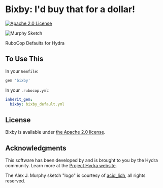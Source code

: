 Bixby: I'd buy that for a dollar!
=================================

[![Apache 2.0 License](http://img.shields.io/badge/APACHE2-license-blue.svg)](./LICENSE)

<p align="left">
  <img src="https://raw.githubusercontent.com/curationexperts/hycop/master/logo/murphy.jpg" alt="Murphy Sketch"/>
</p>

RuboCop Defaults for Hydra

## To Use This

In your `Gemfile`:

```ruby
gem 'bixby'
```

In your `.rubocop.yml`:

```yaml
inherit_gem:
  bixby: bixby_default.yml
```

## License

Bixby is available under [the Apache 2.0 license](LICENSE.md).

## Acknowledgments

This software has been developed by and is brought to you by the Hydra community.  Learn more at the
[Project Hydra website](http://projecthydra.org/).

The Alex J. Murphy sketch "logo" is courtesy of [acid_lich](https://www.instagram.com/acid_lich/), all
rights reserved.



